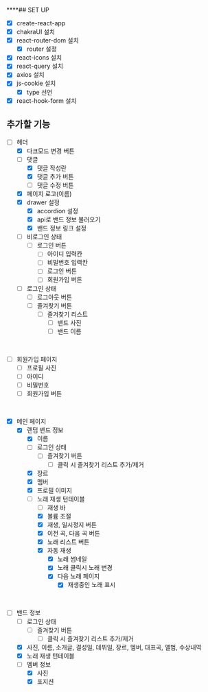 \*\*\*\*## SET UP

- [x] create-react-app
- [x] chakraUI 설치
- [x] react-router-dom 설치
  - [x] router 설정
- [x] react-icons 설치
- [x] react-query 설치
- [x] axios 설치
- [x] js-cookie 설치
  - [x] type 선언
- [x] react-hook-form 설치
      <br>

## 추가할 기능

- [ ] 헤더
  - [x] 다크모드 변경 버튼
  - [ ] 댓글
    - [x] 댓글 작성란
    - [x] 댓글 추가 버튼
    - [ ] 댓글 수정 버튼
  - [x] 페이지 로고(이름)
  - [x] drawer 설정
    - [x] accordion 설정
    - [x] api로 밴드 정보 불러오기
    - [x] 밴드 정보 링크 설정
  - [ ] 비로그인 상태
    - [ ] 로그인 버튼
      - [ ] 아이디 입력칸
      - [ ] 비밀번호 입력칸
      - [ ] 로그인 버튼
      - [ ] 회원가입 버튼
  - [ ] 로그인 상태
    - [ ] 로그아웃 버튼
    - [ ] 즐겨찾기 버튼
      - [ ] 즐겨찾기 리스트
        - [ ] 밴드 사진
        - [ ] 밴드 이름

<br>

- [ ] 회원가입 페이지
  - [ ] 프로필 사진
  - [ ] 아이디
  - [ ] 비밀번호
  - [ ] 회원가입 버튼

<br>

- [x] 메인 페이지
  - [x] 랜덤 밴드 정보
    - [x] 이름
    - [ ] 로그인 상태
      - [ ] 즐겨찾기 버튼
        - [ ] 클릭 시 즐겨찾기 리스트 추가/제거
    - [x] 장르
    - [x] 멤버
    - [x] 프로필 이미지
    - [ ] 노래 재생 턴테이블
      - [ ] 재생 바
      - [x] 볼륨 조절
      - [x] 재생, 일시정지 버튼
      - [x] 이전 곡, 다음 곡 버튼
      - [x] 노래 리스트 버튼
      - [x] 자동 재생
        - [x] 노래 썸네일
        - [x] 노래 클릭시 노래 변경
        - [x] 다음 노래 페이지
          - [x] 재생중인 노래 표시

<br>

- [ ] 밴드 정보
  - [ ] 로그인 상태
    - [ ] 즐겨찾기 버튼
      - [ ] 클릭 시 즐겨찾기 리스트 추가/제거
  - [x] 사진, 이름, 소개글, 결성일, 데뷔일, 장르, 멤버, 대표곡, 앨범, 수상내역
  - [x] 노래 재생 턴테이블
  - [ ] 멤버 정보
    - [x] 사진
    - [x] 포지션
